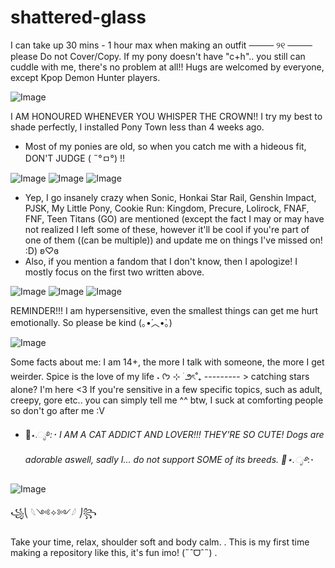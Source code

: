 # shattered-glass
I can take up 30 mins - 1 hour max when making an outfit ──── ୨୧ ──── please Do not Cover/Copy.
If my pony doesn't have "c+h".. you still can cuddle with me, there's no problem at all!! Hugs are welcomed by everyone, except Kpop Demon Hunter players.

![Image](https://github.com/user-attachments/assets/989fefe7-def0-4560-a589-ac36a8487579)

I AM HONOURED WHENEVER YOU WHISPER THE CROWN!! I try my best to shade perfectly, I installed Pony Town less than 4 weeks ago.
- Most of my ponies are old, so when you catch me with a hideous fit, DON'T JUDGE ( ˶°ㅁ°) !!


![Image](https://github.com/user-attachments/assets/797d0a64-90d5-4276-8c0b-420491164853) ![Image](https://github.com/user-attachments/assets/b9ee3c4b-19d9-4cf8-b69f-fd18a6ab90d5) ![Image](https://github.com/user-attachments/assets/7bbe2f79-da67-46ec-b036-be5443f5f04b)

- Yep, I go insanely crazy when Sonic, Honkai Star Rail, Genshin Impact, PJSK, My Little Pony, Cookie Run: Kingdom, Precure, Lolirock, FNAF, FNF, Teen Titans (GO) are mentioned (except the fact I may or may have not realized I left some of these, however it'll be cool if you're part of one of them ((can be multiple)) and update me on things I've missed on! :D) ʚ♡ɞ
- Also, if you mention a fandom that I don't know, then I apologize! I mostly focus on the first two written above.

![Image](https://github.com/user-attachments/assets/13108c6f-9428-435c-a72e-fbd5b437ddb2) ![Image](https://github.com/user-attachments/assets/91e59f6d-bfb0-429d-abd3-109488cc2955) ![Image](https://github.com/user-attachments/assets/fe37474d-280d-444a-9b22-2eec89aa3996)

REMINDER!!! I am hypersensitive, even the smallest things can get me hurt emotionally. So please be kind (｡•́︿•̀｡)


![Image](https://github.com/user-attachments/assets/135b3ceb-163f-489b-a29a-de2450489d4d)


Some facts about me: I am 14+, the more I talk with someone, the more I get weirder. Spice is the love of my life ˖ ᡣ𐭩 ⊹ ࣪  ౨ৎ˚₊  --------- > catching stars alone? I'm here <3 
If you're sensitive in a few specific topics, such as adult, creepy, gore etc.. you can simply tell me ^^ btw, I suck at comforting people so don't go after me :V

- 🪼⋆.ೃ࿔*:･ I AM A CAT ADDICT AND LOVER!!! THEY'RE SO CUTE! Dogs are adorable aswell, sadly I... do not support SOME of its breeds. 🪼⋆.ೃ࿔*:･


![Image](https://github.com/user-attachments/assets/6331ecea-2b1e-4489-ada1-23b44bd07fd2)


꧁⎝ 𓆩༺✧༻𓆪 ⎠꧂

Take your time, relax, shoulder soft and body calm.
. This is my first time making a repository like this, it's fun imo! (˶ˆᗜˆ˵) . 
